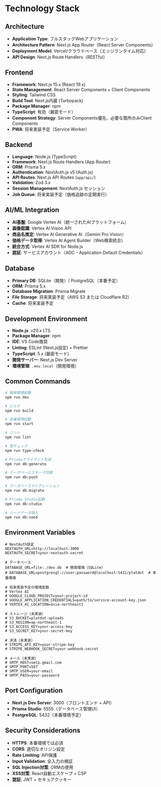 # Technology Stack

## Architecture
- **Application Type**: フルスタックWebアプリケーション
- **Architecture Pattern**: Next.js App Router（React Server Components）
- **Deployment Model**: Vercel/クラウドベース（エッジランタイム対応）
- **API Design**: Next.js Route Handlers（RESTful）

## Frontend
- **Framework**: Next.js 15.x (React 19.x)
- **State Management**: React Server Components + Client Components
- **Styling**: Tailwind CSS
- **Build Tool**: Next.js内蔵 (Turbopack)
- **Package Manager**: npm
- **TypeScript**: 有効（厳密モード）
- **Component Strategy**: Server Components優先、必要な箇所のみClient Components
- **PWA**: 将来実装予定（Service Worker）

## Backend
- **Language**: Node.js (TypeScript)
- **Framework**: Next.js Route Handlers (App Router)
- **ORM**: Prisma 5.x
- **Authentication**: NextAuth.js v5 (Auth.js)
- **API Routes**: Next.js API Routes (`app/api/`)
- **Validation**: Zod 3.x
- **Session Management**: NextAuth.js セッション
- **Job Queue**: 将来実装予定（価格追跡の定期実行）

## AI/ML Integration
- **AI基盤**: Google Vertex AI（統一されたAIプラットフォーム）
- **画像認識**: Vertex AI Vision API
- **商品名推定**: Vertex AI Generative AI（Gemini Pro Vision）
- **価格データ取得**: Vertex AI Agent Builder（Web検索統合）
- **統合方式**: Vertex AI SDK for Node.js
- **認証**: サービスアカウント（ADC - Application Default Credentials）

## Database
- **Primary DB**: SQLite（開発）/ PostgreSQL（本番予定）
- **ORM**: Prisma 5.x
- **Database Migration**: Prisma Migrate
- **File Storage**: 将来実装予定（AWS S3 または Cloudflare R2）
- **Cache**: 将来実装予定

## Development Environment
- **Node.js**: v20.x LTS
- **Package Manager**: npm
- **IDE**: VS Code推奨
- **Linting**: ESLint (Next.js設定) + Prettier
- **TypeScript**: 5.x (厳密モード)
- **開発サーバー**: Next.js Dev Server
- **環境管理**: `.env.local`（開発環境）

## Common Commands
```bash
# 開発環境起動
npm run dev

# ビルド
npm run build

# 本番環境起動
npm run start

# リント
npm run lint

# 型チェック
npm run type-check

# Prismaクライアント生成
npm run db:generate

# データベーススキーマ同期
npm run db:push

# データベースマイグレーション
npm run db:migrate

# Prisma Studio起動
npm run db:studio

# シードデータ投入
npm run db:seed
```

## Environment Variables
```
# NextAuth設定
NEXTAUTH_URL=http://localhost:3000
NEXTAUTH_SECRET=your-nextauth-secret

# データベース
DATABASE_URL=file:./dev.db  # 開発環境（SQLite）
# DATABASE_URL=postgresql://user:password@localhost:5432/platdot  # 本番環境

# 将来実装予定の環境変数
# Vertex AI
# GOOGLE_CLOUD_PROJECT=your-project-id
# GOOGLE_APPLICATION_CREDENTIALS=path/to/service-account-key.json
# VERTEX_AI_LOCATION=asia-northeast1

# ストレージ（未実装）
# S3_BUCKET=platdot-uploads
# S3_REGION=ap-northeast-1
# S3_ACCESS_KEY=your-access-key
# S3_SECRET_KEY=your-secret-key

# 決済（未実装）
# STRIPE_API_KEY=your-stripe-key
# STRIPE_WEBHOOK_SECRET=your-webhook-secret

# メール（未実装）
# SMTP_HOST=smtp.gmail.com
# SMTP_PORT=587
# SMTP_USER=your-email
# SMTP_PASS=your-password
```

## Port Configuration
- **Next.js Dev Server**: 3000（フロントエンド + API）
- **Prisma Studio**: 5555（データベース管理UI）
- **PostgreSQL**: 5432（本番環境予定）

## Security Considerations
- **HTTPS**: 本番環境では必須
- **CORS**: 適切なオリジン設定
- **Rate Limiting**: API保護
- **Input Validation**: 全入力の検証
- **SQL Injection対策**: ORMの使用
- **XSS対策**: React自動エスケープ + CSP
- **認証**: JWT + セキュアクッキー